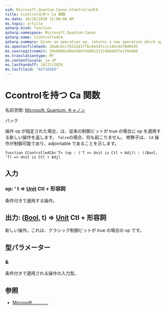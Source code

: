 ```yaml
---
uid: Microsoft.Quantum.Canon.CControlledCA
title: Ccontrolを持つ Ca 関数
ms.date: 10/26/2020 12:00:00 AM
ms.topic: article
qsharp.kind: function
qsharp.namespace: Microsoft.Quantum.Canon
qsharp.name: CControlledCA
qsharp.summary: Given an operation op, returns a new operation which applies the op if a classical control bit is true. If `false`, nothing happens. The modifier `CA` indicates that the operation is controllable and adjointable.
ms.openlocfilehash: 20a8c9ccf931261f7bc6e347ccc144c92f0d0545
ms.sourcegitcommit: 29e0d88a30e4166fa580132124b0eb57e1f0e986
ms.translationtype: MT
ms.contentlocale: ja-JP
ms.lasthandoff: 10/27/2020
ms.locfileid: "92716569"
---
```

# <a name="ccontrolledca-function"></a>Ccontrolを持つ Ca 関数

名前空間: [Microsoft. Quantum. キャノン](xref:Microsoft.Quantum.Canon)

パック [](https://nuget.org/packages/)


操作 op が指定された場合、は、従来の制御ビットが true の場合に op を適用する新しい操作を返します。 `false`の場合、何も起こりません。
修飾子は、 `CA` 操作が制御可能であり、adjointable であることを示します。

```qsharp
function CControlledCA<'T> (op : ('T => Unit is Ctl + Adj)) : ((Bool, 'T) => Unit is Ctl + Adj)
```


## <a name="input"></a>入力

### <a name="op--t--unit-ctl--adj"></a>op: ' t => [Unit](xref:microsoft.quantum.lang-ref.unit) Ctl + 形容詞

条件付きで適用する操作。



## <a name="output--boolt--unit-ctl--adj"></a>出力: ([Bool](xref:microsoft.quantum.lang-ref.bool), t) => [Unit](xref:microsoft.quantum.lang-ref.unit) Ctl + 形容詞

新しい操作。これは、クラシック制御ビットが true の場合の op です。

## <a name="type-parameters"></a>型パラメーター

### <a name="t"></a>&

条件付きで適用される操作の入力型。

## <a name="see-also"></a>参照

- [Microsoft.............](xref:Microsoft.Quantum.Canon.CControlled)